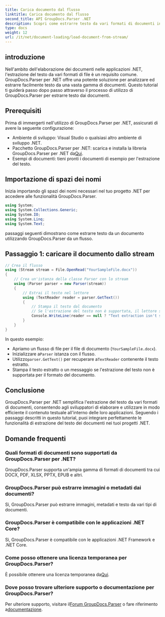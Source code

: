 ```yaml
---
title: Carica documento dal flusso
linktitle: Carica documento dal flusso
second_title: API GroupDocs.Parser .NET
description: Scopri come estrarre testo da vari formati di documenti in .NET utilizzando GroupDocs.Parser. Guida passo passo con esempi di codice.
type: docs
weight: 12
url: /it/net/document-loading/load-document-from-stream/
---
```

## introduzione
Nell'ambito dell'elaborazione dei documenti nelle applicazioni .NET, l'estrazione del testo da vari formati di file è un requisito comune. GroupDocs.Parser per .NET offre una potente soluzione per analizzare ed estrarre facilmente testo da una vasta gamma di documenti. Questo tutorial ti guiderà passo dopo passo attraverso il processo di utilizzo di GroupDocs.Parser per estrarre testo dai documenti.
## Prerequisiti
Prima di immergerti nell'utilizzo di GroupDocs.Parser per .NET, assicurati di avere la seguente configurazione:
- Ambiente di sviluppo: Visual Studio o qualsiasi altro ambiente di sviluppo .NET.
-  Pacchetto GroupDocs.Parser per .NET: scarica e installa la libreria GroupDocs.Parser per .NET da[Qui](https://releases.groupdocs.com/parser/net/).
- Esempi di documenti: tieni pronti i documenti di esempio per l'estrazione del testo.
## Importazione di spazi dei nomi
Inizia importando gli spazi dei nomi necessari nel tuo progetto .NET per accedere alle funzionalità GroupDocs.Parser.
```csharp
using System;
using System.Collections.Generic;
using System.IO;
using System.Linq;
using System.Text;
```

passaggi seguenti dimostrano come estrarre testo da un documento utilizzando GroupDocs.Parser da un flusso.
## Passaggio 1: caricare il documento dallo stream
```csharp
// Crea il flusso
using (Stream stream = File.OpenRead("YourSampleFile.docx"))
{
    // Crea un'istanza della classe Parser con lo stream
    using (Parser parser = new Parser(stream))
    {
        // Estrai il testo nel lettore
        using (TextReader reader = parser.GetText())
        {
            // Stampa il testo dal documento
            // Se l'estrazione del testo non è supportata, il lettore sarà nullo
            Console.WriteLine(reader == null ? "Text extraction isn't supported" : reader.ReadToEnd());
        }
    }
}
```
In questo esempio:
- Apriamo un flusso di file per il file di documento (`YourSampleFile.docx`).
-  Inizializzare a`Parser` istanza con il flusso.
-  Utilizzo`parser.GetText()` per recuperare a`TextReader` contenente il testo estratto.
- Stampa il testo estratto o un messaggio se l'estrazione del testo non è supportata per il formato del documento.
## Conclusione
GroupDocs.Parser per .NET semplifica l'estrazione del testo da vari formati di documenti, consentendo agli sviluppatori di elaborare e utilizzare in modo efficiente il contenuto testuale all'interno delle loro applicazioni. Seguendo i passaggi descritti in questo tutorial, puoi integrare perfettamente le funzionalità di estrazione del testo dei documenti nei tuoi progetti .NET.

## Domande frequenti
### Quali formati di documenti sono supportati da GroupDocs.Parser per .NET?
GroupDocs.Parser supporta un'ampia gamma di formati di documenti tra cui DOCX, PDF, XLSX, PPTX, EPUB e altri.
### GroupDocs.Parser può estrarre immagini o metadati dai documenti?
Sì, GroupDocs.Parser può estrarre immagini, metadati e testo da vari tipi di documenti.
### GroupDocs.Parser è compatibile con le applicazioni .NET Core?
Sì, GroupDocs.Parser è compatibile con le applicazioni .NET Framework e .NET Core.
### Come posso ottenere una licenza temporanea per GroupDocs.Parser?
 È possibile ottenere una licenza temporanea da[Qui](https://purchase.groupdocs.com/temporary-license/).
### Dove posso trovare ulteriore supporto o documentazione per GroupDocs.Parser?
 Per ulteriore supporto, visitare il[Forum GroupDocs.Parser](https://forum.groupdocs.com/c/parser/17) o fare riferimento a[documentazione](https://reference.groupdocs.com/parser/net/).
